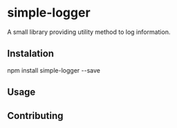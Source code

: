 simple-logger
============

A small library providing utility method to log information.

## Instalation

  npm install simple-logger --save

## Usage 

## Contributing

